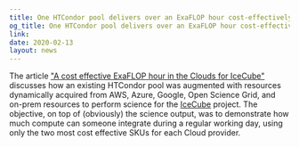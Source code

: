 ```yaml
---
title: One HTCondor pool delivers over an ExaFLOP hour cost-effectively for IceCube
og_title: One HTCondor pool delivers over an ExaFLOP hour cost-effectively for IceCube
link: 
date: 2020-02-13
layout: news
---
```


The article <a href="https://www.linkedin.com/pulse/cost-effective-exaflop-hour-clouds-icecube-igor-sfiligoi/">"A cost effective ExaFLOP hour in the Clouds for IceCube"</a> discusses how an existing HTCondor pool was augmented with resources dynamically acquired  from AWS, Azure, Google, Open Science Grid, and on-prem resources to perform science for the <a href="https://icecube.wisc.edu/">IceCube</a> project.  The objective, on top of (obviously) the science output, was to demonstrate how much compute can someone integrate during a regular working day, using only the two most cost effective SKUs for each Cloud provider.  
